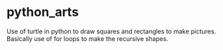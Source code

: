# python_arts
Use of turtle in python to draw squares and rectangles to make pictures. Basically use of for loops to make the recursive shapes. 
